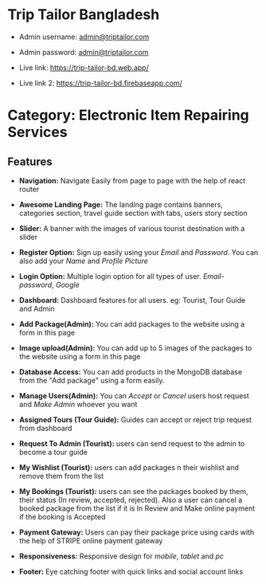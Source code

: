 # Trip Tailor Bangladesh

- Admin username: admin@triptailor.com
- Admin password: admin@triptailor.com

- Live link: https://trip-tailor-bd.web.app/
- Live link 2: https://trip-tailor-bd.firebaseapp.com/

# Category: Electronic Item Repairing Services

## Features
- **Navigation:** Navigate Easily from page to page with the help of react router

- **Awesome Landing Page:** The landing page contains banners, categories section, travel guide section with tabs,
users story section

- **Slider:** A banner with the images of various tourist destination with a slider

- **Register Option:** Sign up easily using your *Email* and *Password*. You can also add your *Name* and *Profile Picture* 

- **Login Option:** Multiple login option for all types of user. *Email-password*, *Google*

- **Dashboard:** Dashboard features for all users. eg: Tourist, Tour Guide and Admin

- **Add Package(Admin):** You can add packages to the website using a form in this page

- **Image upload(Admin):** You can add up to 5 images of the packages to the website using a form in this page

- **Database Access:** You can add products in the MongoDB database from the "Add package" using a form easily.

- **Manage Users(Admin):** You can *Accept* or *Cancel* users host request and *Make Admin* whoever you want

- **Assigned Tours (Tour Guide):** Guides can accept or reject trip request from dashboard

- **Request To Admin (Tourist):** users can send request to the admin to become a tour guide

- **My Wishlist (Tourist):** users can add packages n their wishlist and remove them from the list 

- **My Bookings (Tourist):** users can see the packages booked by them, their status (In review, accepted, rejected). Also a user can cancel a booked package from the list if it is In Review and Make online payment if the booking is Accepted 

- **Payment Gateway:** Users can pay their package price using cards with the help of STRIPE online payment gateway

- **Responsiveness:** Responsive design for *mobile*, *tablet* and *pc*

- **Footer:** Eye catching footer with quick links and social account links